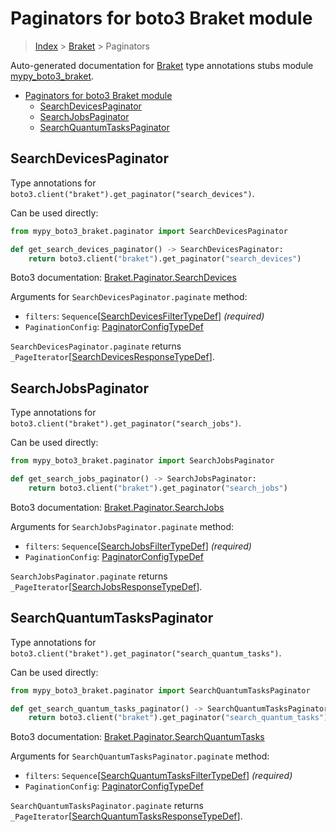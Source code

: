 # Paginators for boto3 Braket module

> [Index](..) > [Braket](.) > Paginators

Auto-generated documentation for
[Braket](https://boto3.amazonaws.com/v1/documentation/api/latest/reference/services/braket.html#Braket)
type annotations stubs module
[mypy_boto3_braket](https://pypi.org/project/mypy-boto3-braket/).

- [Paginators for boto3 Braket module](#paginators-for-boto3-braket-module)
  - [SearchDevicesPaginator](#searchdevicespaginator)
  - [SearchJobsPaginator](#searchjobspaginator)
  - [SearchQuantumTasksPaginator](#searchquantumtaskspaginator)

## SearchDevicesPaginator

Type annotations for `boto3.client("braket").get_paginator("search_devices")`.

Can be used directly:

```python
from mypy_boto3_braket.paginator import SearchDevicesPaginator

def get_search_devices_paginator() -> SearchDevicesPaginator:
    return boto3.client("braket").get_paginator("search_devices")
```

Boto3 documentation:
[Braket.Paginator.SearchDevices](https://boto3.amazonaws.com/v1/documentation/api/latest/reference/services/braket.html#Braket.Paginator.SearchDevices)

Arguments for `SearchDevicesPaginator.paginate` method:

- `filters`:
  `Sequence`\[[SearchDevicesFilterTypeDef](./type_defs.md#searchdevicesfiltertypedef)\]
  *(required)*
- `PaginationConfig`:
  [PaginatorConfigTypeDef](./type_defs.md#paginatorconfigtypedef)

`SearchDevicesPaginator.paginate` returns
`_PageIterator`\[[SearchDevicesResponseTypeDef](./type_defs.md#searchdevicesresponsetypedef)\].

## SearchJobsPaginator

Type annotations for `boto3.client("braket").get_paginator("search_jobs")`.

Can be used directly:

```python
from mypy_boto3_braket.paginator import SearchJobsPaginator

def get_search_jobs_paginator() -> SearchJobsPaginator:
    return boto3.client("braket").get_paginator("search_jobs")
```

Boto3 documentation:
[Braket.Paginator.SearchJobs](https://boto3.amazonaws.com/v1/documentation/api/latest/reference/services/braket.html#Braket.Paginator.SearchJobs)

Arguments for `SearchJobsPaginator.paginate` method:

- `filters`:
  `Sequence`\[[SearchJobsFilterTypeDef](./type_defs.md#searchjobsfiltertypedef)\]
  *(required)*
- `PaginationConfig`:
  [PaginatorConfigTypeDef](./type_defs.md#paginatorconfigtypedef)

`SearchJobsPaginator.paginate` returns
`_PageIterator`\[[SearchJobsResponseTypeDef](./type_defs.md#searchjobsresponsetypedef)\].

## SearchQuantumTasksPaginator

Type annotations for
`boto3.client("braket").get_paginator("search_quantum_tasks")`.

Can be used directly:

```python
from mypy_boto3_braket.paginator import SearchQuantumTasksPaginator

def get_search_quantum_tasks_paginator() -> SearchQuantumTasksPaginator:
    return boto3.client("braket").get_paginator("search_quantum_tasks")
```

Boto3 documentation:
[Braket.Paginator.SearchQuantumTasks](https://boto3.amazonaws.com/v1/documentation/api/latest/reference/services/braket.html#Braket.Paginator.SearchQuantumTasks)

Arguments for `SearchQuantumTasksPaginator.paginate` method:

- `filters`:
  `Sequence`\[[SearchQuantumTasksFilterTypeDef](./type_defs.md#searchquantumtasksfiltertypedef)\]
  *(required)*
- `PaginationConfig`:
  [PaginatorConfigTypeDef](./type_defs.md#paginatorconfigtypedef)

`SearchQuantumTasksPaginator.paginate` returns
`_PageIterator`\[[SearchQuantumTasksResponseTypeDef](./type_defs.md#searchquantumtasksresponsetypedef)\].
